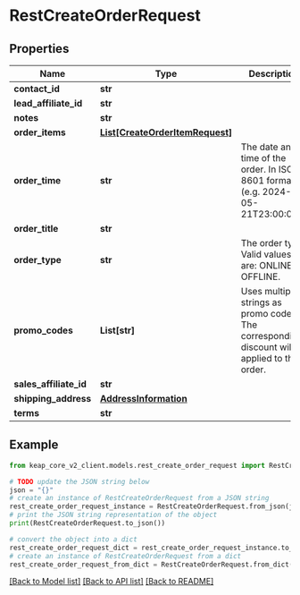 # RestCreateOrderRequest


## Properties

Name | Type | Description | Notes
------------ | ------------- | ------------- | -------------
**contact_id** | **str** |  | 
**lead_affiliate_id** | **str** |  | [optional] 
**notes** | **str** |  | [optional] 
**order_items** | [**List[CreateOrderItemRequest]**](CreateOrderItemRequest.md) |  | [optional] 
**order_time** | **str** | The date and time of the order. In ISO-8601 format (e.g. 2024-05-21T23:00:00Z) | [optional] 
**order_title** | **str** |  | 
**order_type** | **str** | The order type. Valid values are: ONLINE, OFFLINE. | [optional] 
**promo_codes** | **List[str]** | Uses multiple strings as promo codes. The corresponding discount will be applied to the order. | [optional] 
**sales_affiliate_id** | **str** |  | [optional] 
**shipping_address** | [**AddressInformation**](AddressInformation.md) |  | [optional] 
**terms** | **str** |  | [optional] 

## Example

```python
from keap_core_v2_client.models.rest_create_order_request import RestCreateOrderRequest

# TODO update the JSON string below
json = "{}"
# create an instance of RestCreateOrderRequest from a JSON string
rest_create_order_request_instance = RestCreateOrderRequest.from_json(json)
# print the JSON string representation of the object
print(RestCreateOrderRequest.to_json())

# convert the object into a dict
rest_create_order_request_dict = rest_create_order_request_instance.to_dict()
# create an instance of RestCreateOrderRequest from a dict
rest_create_order_request_from_dict = RestCreateOrderRequest.from_dict(rest_create_order_request_dict)
```
[[Back to Model list]](../README.md#documentation-for-models) [[Back to API list]](../README.md#documentation-for-api-endpoints) [[Back to README]](../README.md)



